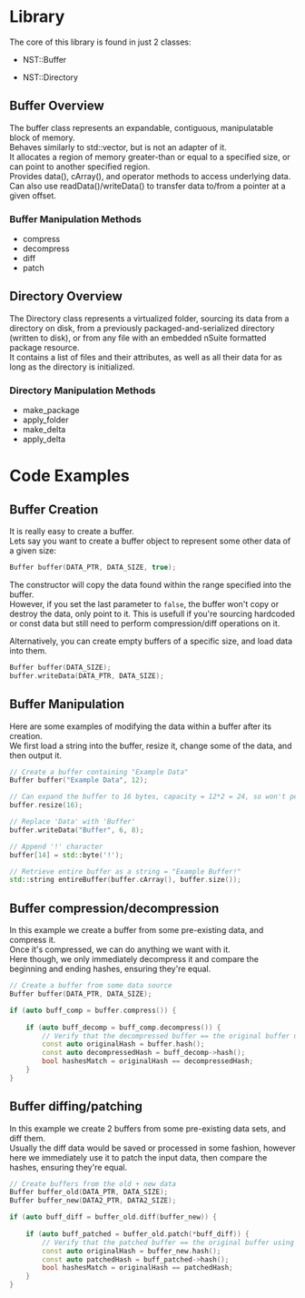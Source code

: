 # Library
The core of this library is found in just 2 classes:
- NST::Buffer  

- NST::Directory  


## Buffer Overview
The buffer class represents an expandable, contiguous, manipulatable block of memory.  
Behaves similarly to std::vector, but is not an adapter of it.  
It allocates a region of memory greater-than or equal to a specified size, or can point to another specified region.  
Provides data(), cArray(), and operator[]() methods to access underlying data. Can also use readData()/writeData() to transfer data to/from a pointer at a given offset.  


### Buffer Manipulation Methods
- compress
- decompress
- diff
- patch


## Directory Overview
The Directory class represents a virtualized folder, sourcing its data from a directory on disk, from a previously packaged-and-serialized directory (written to disk), or from any file with an embedded nSuite formatted package resource.  
It contains a list of files and their attributes, as well as all their data for as long as the directory is initialized.  


### Directory Manipulation Methods
- make_package
- apply_folder
- make_delta
- apply_delta


# Code Examples

## Buffer Creation
It is really easy to create a buffer.  
Lets say you want to create a buffer object to represent some other data of a given size:

```c++
Buffer buffer(DATA_PTR, DATA_SIZE, true);
```

The constructor will copy the data found within the range specified into the buffer.  
However, if  you set the last parameter to `false`, the buffer won't copy or destroy the data, only point to it. 
This is usefull if you're sourcing hardcoded or const data but still need to perform compression/diff operations on it.

Alternatively, you can create empty buffers of a specific size, and load data into them.

```c++
Buffer buffer(DATA_SIZE);
buffer.writeData(DATA_PTR, DATA_SIZE);
```


## Buffer Manipulation
Here are some examples of modifying the data within a buffer after its creation.  
We first load a string into the buffer, resize it, change some of the data, and then output it.

```c++
// Create a buffer containing "Example Data"
Buffer buffer("Example Data", 12);

// Can expand the buffer to 16 bytes, capacity = 12*2 = 24, so won't perform new alloc + copy
buffer.resize(16);

// Replace 'Data' with 'Buffer'
buffer.writeData("Buffer", 6, 8);	

// Append '!' character
buffer[14] = std::byte('!');	

// Retrieve entire buffer as a string = "Example Buffer!"
std::string entireBuffer(buffer.cArray(), buffer.size());
```

## Buffer compression/decompression
In this example we create a buffer from some pre-existing data, and compress it.  
Once it's compressed, we can do anything we want with it.  
Here though, we only immediately decompress it and compare the beginning and ending hashes, ensuring they're equal.

```c++
// Create a buffer from some data source
Buffer buffer(DATA_PTR, DATA_SIZE);

if (auto buff_comp = buffer.compress()) {			
	
	if (auto buff_decomp = buff_comp.decompress()) {		
		// Verify that the decompressed buffer == the original buffer using hashes
		const auto originalHash = buffer.hash();
		const auto decompressedHash = buff_decomp->hash();		
		bool hashesMatch = originalHash == decompressedHash;
	}
}
```


## Buffer diffing/patching
In this example we create 2 buffers from some pre-existing data sets, and diff them.  
Usually the diff data would be saved or processed in some fashion, however here we immediately use it to patch the input data, then compare the hashes, ensuring they're equal.

```c++
// Create buffers from the old + new data
Buffer buffer_old(DATA_PTR, DATA_SIZE);
Buffer buffer_new(DATA2_PTR, DATA2_SIZE);

if (auto buff_diff = buffer_old.diff(buffer_new)) {
	
	if (auto buff_patched = buffer_old.patch(*buff_diff)) {	
		// Verify that the patched buffer == the original buffer using hashes
		const auto originalHash = buffer_new.hash();
		const auto patchedHash = buff_patched->hash();		
		bool hashesMatch = originalHash == patchedHash;
	}
}
```